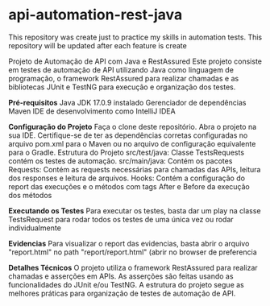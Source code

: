 # api-automation-rest-java
This repository was create just to practice my skills in automation tests. This repository will be updated after each feature is create

Projeto de Automação de API com Java e RestAssured
Este projeto consiste em testes de automação de API utilizando Java como linguagem de programação, o framework RestAssured para realizar chamadas e as bibliotecas JUnit e TestNG para execução e organização dos testes.

**Pré-requisitos**
Java JDK 17.0.9 instalado
Gerenciador de dependências Maven
IDE de desenvolvimento como IntelliJ IDEA


**Configuração do Projeto**
Faça o clone deste repositório.
Abra o projeto na sua IDE.
Certifique-se de ter as dependências corretas configuradas no arquivo pom.xml para o Maven ou no arquivo de configuração equivalente para o Gradle.
Estrutura do Projeto
src/test/java: Classe TestsRequests contém os testes de automação.
src/main/java: Contém os pacotes
Requests: Contém as requests necessárias para chamadas das APIs, leitura dos responses e leitura de arquivos.
Hooks: Contém a configuração do report das execuções e o métodos com tags After e Before da execução dos métodos

**Executando os Testes**
Para executar os testes, basta dar um play na classe TestsRequest para rodar todos os testes de uma única vez ou rodar individualmente

**Evidencias**
Para visualizar o report das evidencias, basta abrir o arquivo "report.html" no path "report/report.html" (abrir no browser de preferencia

**Detalhes Técnicos**
O projeto utiliza o framework RestAssured para realizar chamadas e asserções em APIs.
As asserções são feitas usando as funcionalidades do JUnit e/ou TestNG.
A estrutura do projeto segue as melhores práticas para organização de testes de automação de API.
